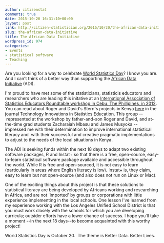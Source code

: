 ```yaml
---
author: citizenstat
comments: true
date: 2015-10-20 16:31:10+00:00
layout: post
link: http://citizen-statistician.org/2015/10/20/the-african-data-initiative/
slug: the-african-data-initiative
title: The African Data Initiative
wordpress_id: 974
categories:
- Events
- statistical software
- Teaching
---
```


Are you looking for a way to celebrate [World Statistics Day](https://worldstatisticsday.org)? I know you are. And I can't think of a better way than supporting the [African Data Initiative](https://chuffed.org/project/africandatainitiative) (ADI).

I'm proud to have met some of the statisticians, statisticis educators and researchers who are leading this initative at an [International Association of Statistics Educators Roundtable workshop in Cebu, The Phillipines, in 2012](http://iase-web.org/conference/roundtable12/). You can read about Roger and David's Stern's projects in Kenya [here](http://escholarship.org/uc/search?entity=uclastat_cts_tise;volume=7;issue=2) in the journal Technology Innovations in Statistics Education. This group -- represented at the workshop by father-and-son Roger and David, and at-the-time grad students Zacharaiah Mbasu and James Musyoka -- impressed me with their determination to improve international statistical literacy and  with their successful and creative pragmatic implementations to adjust to the needs of the local situations in Kenya.

The ADI is seeking funds within the next 18 days to adapt two existing software packages, R and Instat+ so that there is a free, open-source, easy-to-learn statistical software package available and accessible throughout the world. While R is free and open-sourced, it is not easy to learn (particularly in areas where English literacy is low). Instat+ is, they claim, easy to learn but not open-source (and also does not run on Linux or Mac).

One of the exciting things about this project is that these solutions to statistical literacy are being developed by Africans working and researching in Africa, and are not 'imported' by groups or corporations with little experience implementing in the local schools. One lesson I've learned from my experience working with the Los Angeles Unified School District is that you must work closely with the schools for which you are developing curricula; outsider efforts have a lower chance of success. I hope you'll take a moment --in the next 18 days--to become acquainted with this worthy project!

World Statistics Day is October 20.  The theme is Better Data. Better Lives.
